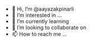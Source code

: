 - 👋 Hi, I’m @aayazakpinarli
- 👀 I’m interested in ...
- 🌱 I’m currently learning 
- 💞️ I’m looking to collaborate on 
- 📫 How to reach me ...

<!---
aayazakpinarli/aayazakpinarli is a ✨ special ✨ repository because its `README.md` (this file) appears on your GitHub profile.
You can click the Preview link to take a look at your changes.
--->
